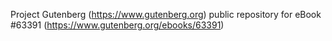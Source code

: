 Project Gutenberg (https://www.gutenberg.org) public repository for
eBook #63391 (https://www.gutenberg.org/ebooks/63391)
